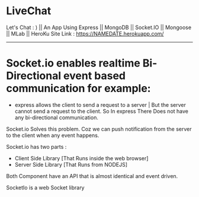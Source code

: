 # LiveChat
Let's Chat : )  ||   An App Using Express || MongoDB || Socket.IO || Mongoose || MLab || HeroKu
Site Link : 
https://NAMEDATE.herokuapp.com/


--------------------------------------------------------------------------------------------------
# Socket.io enables realtime Bi-Directional event based communication for example:
- express allows the client to send a request to a server | But the server cannot send a request to the client.
So In express There Does not have any bi-directional communication.

Socket.io Solves this problem. Coz we can push notification from the server to the client when any event happens.

Socket.io has two parts : 
- Client Side Library [That Runs inside the web browser]
- Server Side Library [That Runs from NODEJS]

Both Component have an API that is almost identical and event driven.

SocketIo is a web Socket library
